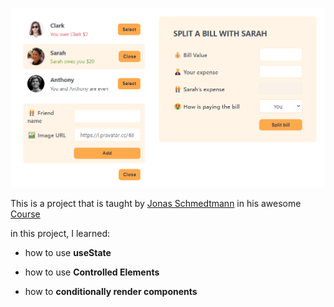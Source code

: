 ![](Homepage.png)

This is a project that is taught by [Jonas Schmedtmann](https://github.com/jonasschmedtmann) in his awesome [Course](https://www.udemy.com/course/the-ultimate-react-course/?couponCode=ST13MT40224)

in this project, I learned:

- how to use **useState**

- how to use **Controlled Elements**

- how to **conditionally render components**

  

